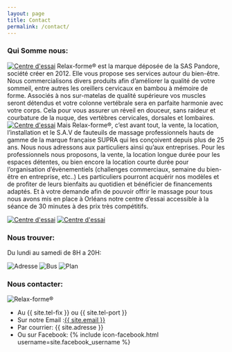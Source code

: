 ```yaml
---
layout: page
title: Contact
permalink: /contact/
---
```


<!-- En cours d'édition -->

<h3 class="contact-rubrique">Qui Somme nous:</h3>
<p>
  <a href="{{ site.baseurl }}/img/contact/2.jpg"><img src="{{ site.baseurl }}/img/contact/2.jpg" class="contact-img1" alt="Centre d'essai"/></a>
  Relax-forme®  est la marque déposée de la SAS Pandore, société créer en 2012. Elle vous propose ses services autour du bien-être. Nous commercialisons divers produits afin d’améliorer la qualité de votre sommeil, entre autres les oreillers cervicaux en bambou à mémoire de forme. Associés à nos sur-matelas de qualité supérieure vos muscles seront détendus et votre colonne vertébrale sera en parfaite harmonie avec votre corps. Cela pour vous assurer un réveil en douceur, sans raideur et courbature de la nuque, des vertèbres cervicales, dorsales et lombaires.
  <a href="{{ site.baseurl }}/img/contact/3.jpg"><img src="{{ site.baseurl }}/img/contact/3.jpg" class="contact-img2" alt="Centre d'essai"/></a>
  Mais Relax-forme®, c’est avant tout, la vente, la location, l’installation et le S.A.V de fauteuils de massage professionnels hauts de gamme de la marque française SUPRA qui les conçoivent depuis plus de 25 ans.
  Nous nous adressons aux particuliers ainsi qu’aux entreprises. Pour les professionnels nous proposons, la vente, la location longue durée pour les espaces détentes, ou bien encore la location courte durée pour l’organisation d’évènementiels (challenges commerciaux, semaine du bien-être en entreprise, etc..) 
  Les particuliers pourront acquérir nos modèles et de profiter de leurs bienfaits au quotidien et bénéficier de financements adaptés. Et à votre demande afin de pouvoir offrir le massage pour tous nous avons mis en place à Orléans notre centre d’essai accessible à la séance de 30 minutes à des prix très compétitifs.
</p>

<div>
  <a href="{{ site.baseurl }}/img/contact/4.jpg"><img src="{{ site.baseurl }}/img/contact/4.jpg" class="contact-img3" alt="Centre d'essai"/></a>
  <a href="{{ site.baseurl }}/img/contact/1.jpg"><img src="{{ site.baseurl }}/img/contact/1.jpg" class="contact-img3" alt="Centre d'essai"/></a>
</div>

<h3 class="contact-rubrique">Nous trouver:</h3>
<p class="contact-horaires">Du lundi au samedi de 8H a 20H:</p>
<img src="{{ site.baseurl }}/img/contact/9.png" class="contact-img9" alt="Adresse"/>
<img src="{{ site.baseurl }}/img/contact/7.png" class="contact-img7" alt="Bus"/>
<img src="{{ site.baseurl }}/img/contact/8.png" class="contact-img8" alt="Plan"/>

<h3 class="contact-rubrique">Nous contacter:</h3>
<div class="contact-flex">
    <div>
        <img src="{{ site.baseurl }}/img/contact/5.jpg" class="contact-img5" alt="Relax-forme®"/>
    </div>
    <div>
    	<ul>
		  <li>Au {{ site.tel-fix }} ou {{ site.tel-port }}</li>
 		  <li>Sur notre Email :<a href="mailto:{{ site.email }}">{{ site.email }}</a></li>
		  <li>Par courrier: {{ site.adresse }}</li>
		  <li>Ou sur Facebook: {% include icon-facebook.html username=site.facebook_username %}</li>
		</ul>
	</div>
</div>